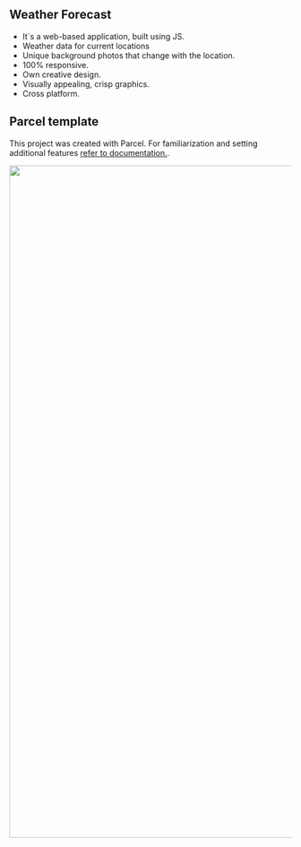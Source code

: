 ## Weather Forecast
- It`s a web-based application, built using JS.
- Weather data for current locations
- Unique background photos that change with the location.
- 100% responsive. 
- Own creative design. 
- Visually appealing, crisp graphics. 
- Cross platform.

## Parcel template

This project was created with Parcel. For familiarization and setting additional
features [refer to documentation.](https://parceljs.org/).
<div align="center">
  <img src="https://ik.imagekit.io/irinavn2011/2.png?updatedAt=1684618552594" width="1200" height="auto"/>
</div>
